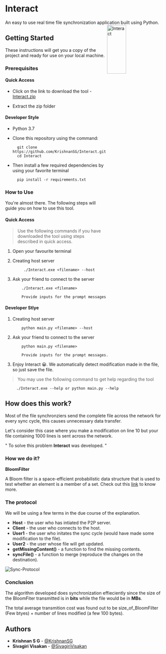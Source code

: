 # Interact

An easy to use real time file synchronization application built using Python.
<img src="https://user-images.githubusercontent.com/43802499/68604424-71f7df00-04d0-11ea-9773-1d51344c8318.png" align="right"
     title="Interact" width="35%" height="20%">

## Getting Started

These instructions will get you a copy of the project and ready for use on your local machine.

### Prerequisites

  #### Quick Access
  - Click on the link to download the tool - [Interact.zip](https://github.com/KrishnanSG/Interact/files/3835348/Interact.zip)
  
  - Extract the zip folder
  
  #### Developer Style
  - Python 3.7

  - Clone this repository using the command:

    ```
      git clone https://github.com/KrishnanSG/Interact.git
      cd Interact
    ```
    
  - Then install a few required dependencies by using your favorite terminal

    ```
      pip install -r requirements.txt
    ```

### How to Use

You're almost there. 
The following steps will guide you on how to use this tool.

#### Quick Access
> Use the following commands if you have downloaded the tool using steps described in quick access.

1. Open your favourite terminal

2. Creating host server
     ```
          ./Interact.exe <filename> --host
     ```
3. Ask your friend to connect to the server
    ```
        ./Interact.exe <filename>

        Provide inputs for the prompt messages
    ```

#### Developer Stlye

1. Creating host server
    ```
        python main.py <filename> --host
    ```

2. Ask your friend to connect to the server
    ```
        python main.py <filename>

        Provide inputs for the prompt messages.
    ```

3. Enjoy Interact 😀. We automatically detect modification made in the file, so just save the file.

> You may use the following command to get help regarding the tool
```
     ./Interact.exe --help or python main.py --help
```

## How does this work?

Most of the file synchronziers send the complete file across the network for every sync cycle, this causes unnecessary data transfer.

Let's consider this case where you make a modification on line 10 but your file containing 1000 lines is sent across the network.

" To solve this problem **Interact** was developed. "

### How we do it?

**BloomFilter**

A Bloom filter is a space-efficient probabilistic data structure that is used to test whether an element is a member of a set. Check out this [link](https://www.geeksforgeeks.org/bloom-filters-introduction-and-python-implementation/) to know more.

### The protocol

We will be using a few terms in the due course of the explanation.
- **Host** - the user who has intiated the P2P server.
- **Client** - the user who connects to the host.
- **User1** - the user who initates the sync cycle (would have made some modification to the file).
- **User2** - the user whose file will get updated.
- **getMissingContent()** - a function to find the missing contents.
- **syncFile()** - a function to merge (reproduce the changes on the destination).

![Sync-Protocol](https://user-images.githubusercontent.com/43802499/68604316-31986100-04d0-11ea-9f65-fce7b3cd8357.png)

### Conclusion
The algorithm developed does synchronization effieciently since the size of the BloomFiter transmitted is in **bits** while the file would be in **MBs**.

The total average transmition cost was found out to be size_of_BloomFilter (Few btyes) + number of lines modified (a few 100 bytes).

## Authors

* **Krishnan S G** - [@KrishnanSG](https://github.com/KrishnanSG)
* **Sivagiri Visakan** - [@SivagiriVisakan](https://github.com/SivagiriVisakan)
